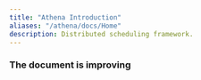 ```yaml
---
title: "Athena Introduction"
aliases: "/athena/docs/Home"
description: Distributed scheduling framework.
---
```


### The document is improving